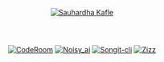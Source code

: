 <div style="display:flex; flex-direction: column; justify-content: center; align-items: center; text-align: center;">
  
[![Sauhardha Kafle](https://readme-typing-svg.herokuapp.com?font=Doto&weight=900&size=45&pause=1000&color=001C60&background=278cdf&center=true&vCenter=true&random=true&width=800&height=60&lines=Sauhardha+Kafle)]([https://git.io/typing-svg](https://sauhardhakafle.com.np/))

<hr>

[![CodeRoom](https://github-readme-stats.vercel.app/api/pin/?username=ostrich-egg&repo=coderoom&border_color=289BF9&bg_color=0D1117&title_color=C9D1D9&text_color=8B949E&icon_color=289BF9)](https://github.com/ostrich-egg/CodeRoom)
[![Noisy_ai](https://github-readme-stats.vercel.app/api/pin/?username=ostrich-egg&repo=noisy_ai&border_color=289BF9&bg_color=0D1117&title_color=C9D1D9&text_color=8B949E&icon_color=289BF9)](https://github.com/ostrich-egg/noisy_ai)
[![Songit-cli](https://github-readme-stats.vercel.app/api/pin/?username=ostrich-egg&repo=songit-cli&border_color=289BF9&bg_color=0D1117&title_color=C9D1D9&text_color=8B949E&icon_color=289BF9)](https://github.com/ostrich-egg/songit-cli)
[![Zizz](https://github-readme-stats.vercel.app/api/pin/?username=ostrich-egg&repo=zizz&border_color=289BF9&bg_color=0D1117&title_color=C9D1D9&text_color=8B949E&icon_color=289BF9)](https://github.com/ostrich-egg/zizz)


</div>

